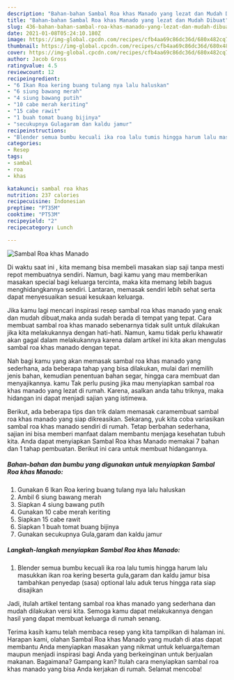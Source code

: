 ```yaml
---
description: "Bahan-bahan Sambal Roa khas Manado yang lezat dan Mudah Dibuat"
title: "Bahan-bahan Sambal Roa khas Manado yang lezat dan Mudah Dibuat"
slug: 436-bahan-bahan-sambal-roa-khas-manado-yang-lezat-dan-mudah-dibuat
date: 2021-01-08T05:24:10.180Z
image: https://img-global.cpcdn.com/recipes/cfb4aa69c86dc36d/680x482cq70/sambal-roa-khas-manado-foto-resep-utama.jpg
thumbnail: https://img-global.cpcdn.com/recipes/cfb4aa69c86dc36d/680x482cq70/sambal-roa-khas-manado-foto-resep-utama.jpg
cover: https://img-global.cpcdn.com/recipes/cfb4aa69c86dc36d/680x482cq70/sambal-roa-khas-manado-foto-resep-utama.jpg
author: Jacob Gross
ratingvalue: 4.5
reviewcount: 12
recipeingredient:
- "6 Ikan Roa kering buang tulang nya lalu haluskan"
- "6 siung bawang merah"
- "4 siung bawang putih"
- "10 cabe merah keriting"
- "15 cabe rawit"
- "1 buah tomat buang bijinya"
- "secukupnya Gulagaram dan kaldu jamur"
recipeinstructions:
- "Blender semua bumbu kecuali ika roa lalu tumis hingga harum lalu masukkan ikan roa kering beserta gula,garam dan kaldu jamur bisa tambahkan penyedap (sasa) optional lalu aduk terus hingga rata siap disajikan"
categories:
- Resep
tags:
- sambal
- roa
- khas

katakunci: sambal roa khas 
nutrition: 237 calories
recipecuisine: Indonesian
preptime: "PT35M"
cooktime: "PT53M"
recipeyield: "2"
recipecategory: Lunch

---
```



![Sambal Roa khas Manado](https://img-global.cpcdn.com/recipes/cfb4aa69c86dc36d/680x482cq70/sambal-roa-khas-manado-foto-resep-utama.jpg)

Di waktu  saat ini , kita memang bisa membeli masakan siap saji tanpa mesti repot membuatnya sendiri. Namun, bagi kamu yang mau memberikan masakan special bagi keluarga tercinta, maka kita memang lebih bagus menghidangkannya sendiri. Lantaran, memasak sendiri lebih sehat serta dapat menyesuaikan sesuai kesukaan keluarga.

Jika kamu lagi mencari inspirasi resep sambal roa khas manado yang enak dan mudah dibuat,maka anda sudah berada di tempat yang tepat. Cara membuat sambal roa khas manado  sebenarnya tidak sulit untuk dilakukan jika kita melakukannya dengan hati-hati. Namun, kamu tidak perlu khawatir akan gagal dalam melakukannya 
karena dalam artikel ini kita akan mengulas sambal roa khas manado dengan tepat.  



Nah bagi kamu yang akan memasak sambal roa khas manado yang sederhana, ada beberapa tahap yang bisa dilakukan, mulai dari memilih jenis bahan, kemudian penentuan bahan segar, hingga cara membuat dan menyajikannya. kamu Tak perlu pusing jika mau menyiapkan sambal roa khas manado yang lezat di rumah. Karena, asalkan anda  tahu triknya, maka hidangan ini dapat menjadi sajian yang istimewa.

Berikut, ada beberapa tips dan trik dalam memasak caramembuat sambal roa khas manado yang siap dikreasikan. Sekarang, yuk kita coba variasikan sambal roa khas manado sendiri di rumah. Tetap berbahan sederhana, sajian ini bisa memberi manfaat dalam membantu menjaga kesehatan tubuh kita. Anda dapat menyiapkan Sambal Roa khas Manado memakai 7 bahan dan 1 tahap pembuatan. Berikut ini cara untuk membuat hidangannya.

<!--inarticleads1-->

##### Bahan-bahan dan bumbu yang digunakan untuk menyiapkan Sambal Roa khas Manado:

1. Gunakan 6 Ikan Roa kering buang tulang nya lalu haluskan
1. Ambil 6 siung bawang merah
1. Siapkan 4 siung bawang putih
1. Gunakan 10 cabe merah keriting
1. Siapkan 15 cabe rawit
1. Siapkan 1 buah tomat buang bijinya
1. Gunakan secukupnya Gula,garam dan kaldu jamur




<!--inarticleads2-->

##### Langkah-langkah menyiapkan Sambal Roa khas Manado:

1. Blender semua bumbu kecuali ika roa lalu tumis hingga harum lalu masukkan ikan roa kering beserta gula,garam dan kaldu jamur bisa tambahkan penyedap (sasa) optional lalu aduk terus hingga rata siap disajikan




Jadi, itulah artikel tentang  sambal roa khas manado  yang sederhana dan mudah dilakukan versi kita. Semoga kamu dapat melakukannya dengan hasil yang dapat membuat keluarga di rumah senang. 

Terima kasih kamu telah membaca resep yang kita tampilkan di halaman ini. Harapan kami, olahan  Sambal Roa khas Manado yang mudah di atas dapat membantu Anda menyiapkan masakan yang nikmat untuk keluarga/teman maupun menjadi inspirasi bagi Anda yang berkeinginan untuk berjualan makanan. Bagaimana? Gampang kan? Itulah cara menyiapkan sambal roa khas manado yang bisa Anda kerjakan di rumah. Selamat mencoba!

